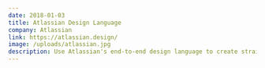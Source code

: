 ```yaml
---
date: 2018-01-03
title: Atlassian Design Language
company: Atlassian
link: https://atlassian.design/
image: /uploads/atlassian.jpg
description: Use Atlassian's end-to-end design language to create straightforward and beautiful experiences.
---
```

